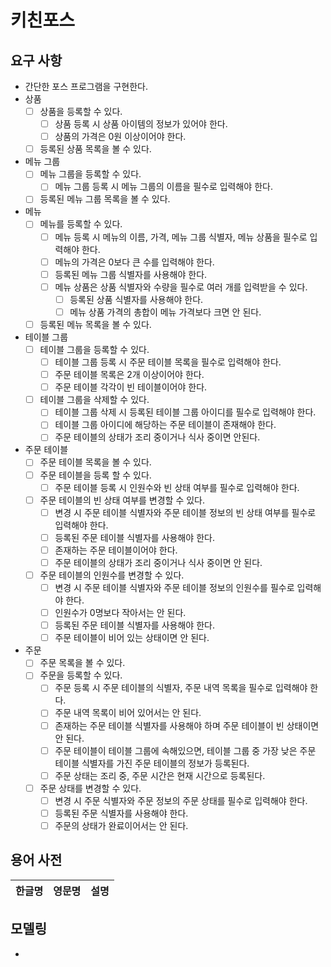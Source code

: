 # 키친포스

## 요구 사항

- 간단한 포스 프로그램을 구현한다.
- 상품
    - [ ] 상품을 등록할 수 있다.
        - [ ] 상품 등록 시 상품 아이템의 정보가 있어야 한다.
        - [ ] 상품의 가격은 0원 이상이어야 한다.
    - [ ] 등록된 상품 목록을 볼 수 있다.
- 메뉴 그룹
    - [ ] 메뉴 그룹을 등록할 수 있다.
        - [ ] 메뉴 그룹 등록 시 메뉴 그룹의 이름을 필수로 입력해야 한다.
    - [ ] 등록된 메뉴 그룹 목록을 볼 수 있다.
- 메뉴
    - [ ] 메뉴를 등록할 수 있다.
        - [ ] 메뉴 등록 시 메뉴의 이름, 가격, 메뉴 그룹 식별자, 메뉴 상품을 필수로 입력해야 한다.
        - [ ] 메뉴의 가격은 0보다 큰 수를 입력해야 한다.
        - [ ] 등록된 메뉴 그룹 식별자를 사용해야 한다.
        - [ ] 메뉴 상품은 상품 식별자와 수량을 필수로 여러 개를 입력받을 수 있다.
            - [ ] 등록된 상품 식별자를 사용해야 한다.
            - [ ] 메뉴 상품 가격의 총합이 메뉴 가격보다 크면 안 된다.
    - [ ] 등록된 메뉴 목록을 볼 수 있다.
- 테이블 그룹
    - [ ] 테이블 그룹을 등록할 수 있다.
        - [ ] 테이블 그룹 등록 시 주문 테이블 목록을 필수로 입력해야 한다.
        - [ ] 주문 테이블 목록은 2개 이상이어야 한다.
        - [ ] 주문 테이블 각각이 빈 테이블이어야 한다.
    - [ ] 테이블 그룹을 삭제할 수 있다.
        - [ ] 테이블 그룹 삭제 시 등록된 테이블 그룹 아이디를 필수로 입력해야 한다.
        - [ ] 테이블 그룹 아이디에 해당하는 주문 테이블이 존재해야 한다.
        - [ ] 주문 테이블의 상태가 조리 중이거나 식사 중이면 안된다.  
- 주문 테이블
    - [ ] 주문 테이블 목록을 볼 수 있다.
    - [ ] 주문 테이블을 등록 할 수 있다.
        - [ ] 주문 테이블 등록 시 인원수와 빈 상태 여부를 필수로 입력해야 한다.
    - [ ] 주문 테이블의 빈 상태 여부를 변경할 수 있다.
        - [ ] 변경 시 주문 테이블 식별자와 주문 테이블 정보의 빈 상태 여부를 필수로 입력해야 한다.
        - [ ] 등록된 주문 테이블 식별자를 사용해야 한다.
        - [ ] 존재하는 주문 테이블이어야 한다.
        - [ ] 주문 테이블의 상태가 조리 중이거나 식사 중이면 안 된다.
    - [ ] 주문 테이블의 인원수를 변경할 수 있다.
        - [ ] 변경 시 주문 테이블 식별자와 주문 테이블 정보의 인원수를 필수로 입력해야 한다.
        - [ ] 인원수가 0명보다 작아서는 안 된다.
        - [ ] 등록된 주문 테이블 식별자를 사용해야 한다.
        - [ ] 주문 테이블이 비어 있는 상태이면 안 된다.
- 주문
    - [ ] 주문 목록을 볼 수 있다.
    - [ ] 주문을 등록할 수 있다.
        - [ ] 주문 등록 시 주문 테이블의 식별자, 주문 내역 목록을 필수로 입력해야 한다.
        - [ ] 주문 내역 목록이 비어 있어서는 안 된다.
        - [ ] 존재하는 주문 테이블 식별자를 사용해야 하며 주문 테이블이 빈 상태이면 안 된다.
        - [ ] 주문 테이블이 테이블 그룹에 속해있으면, 테이블 그룹 중 가장 낮은 주문 테이블 식별자를 가진 주문 테이블의 정보가 등록된다.  
        - [ ] 주문 상태는 조리 중, 주문 시간은 현재 시간으로 등록된다.
    - [ ] 주문 상태를 변경할 수 있다.
        - [ ] 변경 시 주문 식별자와 주문 정보의 주문 상태를 필수로 입력해야 한다.
        - [ ] 등록된 주문 식별자를 사용해야 한다.
        - [ ] 주문의 상태가 완료이어서는 안 된다.

## 용어 사전

| 한글명 | 영문명 | 설명 |
| --- | --- | --- |

## 모델링

- 
